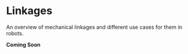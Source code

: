 # Linkages

An overview of mechanical linkages and different use cases for them in robots.

**Coming Soon**